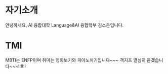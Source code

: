 # 자기소개
안녕하세요, AI 융합대학 Language&AI 융합학부 김소은입니다.

# TMI
MBTI는 ENFP이며 취미는 영화보기와 피아노치기입니다~~~
객지프 열심히 듣겠습니다~~~!!!!!!
